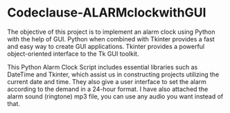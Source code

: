 # Codeclause-ALARMclockwithGUI
The objective of this project is to implement an alarm clock using Python with the help of GUI. 
Python when combined with Tkinter provides a fast and easy way to create GUI applications. 
Tkinter provides a powerful object-oriented interface to the Tk GUI toolkit.

This Python Alarm Clock Script includes essential libraries such as DateTime and Tkinter, which assist us in constructing projects utilizing the current date and time. 
They also give a user interface to set the alarm according to the demand in a 24-hour format. 
I have also attached the alarm sound (ringtone) mp3 file, you can use any audio you want instead of that.
